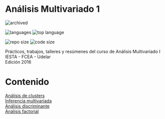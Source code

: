 # Análisis Multivariado 1


![archived](https://img.shields.io/badge/lifecycle-archived-red.svg)


![languages](https://img.shields.io/github/languages/count/daczarne/udelar_analisis_multivariado_1)
![top language](https://img.shields.io/github/languages/top/daczarne/udelar_analisis_multivariado_1) 


![repo size](https://img.shields.io/github/repo-size/daczarne/udelar_analisis_multivariado_1)
![code size](https://img.shields.io/github/languages/code-size/daczarne/udelar_analisis_multivariado_1)


Prácticos, trabajos, talleres y resúmenes del curso de Análisis Multivariado I  
IESTA - FCEA - Udelar  
Edición 2016

# Contenido

[Análisis de clusters](https://github.com/daczarne/multivar1/tree/master/01.%20Clusters)  
[Inferencia multivariada](https://github.com/daczarne/multivar1/tree/master/02.%20Inferencia%20Multivariada)  
[Análisis discriminante](https://github.com/daczarne/multivar1/tree/master/03.%20An%C3%A1lisis%20Discriminante)  
[Análisis factorial](https://github.com/daczarne/multivar1/tree/master/04.%20An%C3%A1lisis%20Factorial)  
